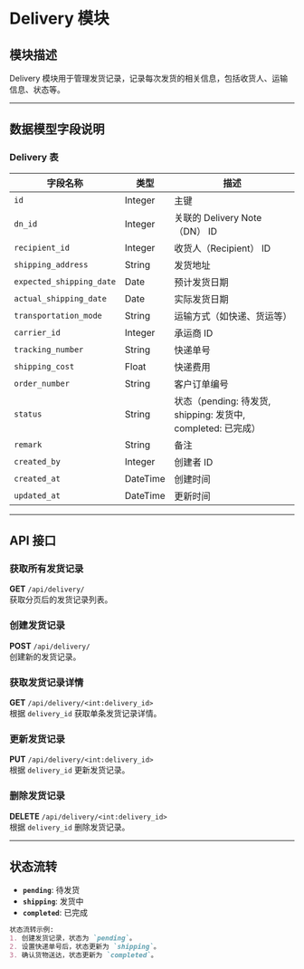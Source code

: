 # Delivery 模块

## 模块描述
Delivery 模块用于管理发货记录，记录每次发货的相关信息，包括收货人、运输信息、状态等。

---

## 数据模型字段说明

### Delivery 表
| 字段名称                 | 类型        | 描述                                   |
|--------------------------|-------------|----------------------------------------|
| `id`                    | Integer     | 主键                                   |
| `dn_id`                 | Integer     | 关联的 Delivery Note（DN） ID           |
| `recipient_id`          | Integer     | 收货人（Recipient） ID                  |
| `shipping_address`      | String      | 发货地址                                |
| `expected_shipping_date` | Date       | 预计发货日期                            |
| `actual_shipping_date`  | Date        | 实际发货日期                            |
| `transportation_mode`   | String      | 运输方式（如快递、货运等）                |
| `carrier_id`            | Integer     | 承运商 ID                              |
| `tracking_number`       | String      | 快递单号                                |
| `shipping_cost`         | Float       | 快递费用                                |
| `order_number`          | String      | 客户订单编号                            |
| `status`                | String      | 状态（pending: 待发货, shipping: 发货中, completed: 已完成） |
| `remark`                 | String      | 备注                                   |
| `created_by`            | Integer     | 创建者 ID                               |
| `created_at`            | DateTime    | 创建时间                                |
| `updated_at`            | DateTime    | 更新时间                                |

---

## API 接口

### 获取所有发货记录
**GET** `/api/delivery/`  
获取分页后的发货记录列表。

### 创建发货记录
**POST** `/api/delivery/`  
创建新的发货记录。

### 获取发货记录详情
**GET** `/api/delivery/<int:delivery_id>`  
根据 `delivery_id` 获取单条发货记录详情。

### 更新发货记录
**PUT** `/api/delivery/<int:delivery_id>`  
根据 `delivery_id` 更新发货记录。

### 删除发货记录
**DELETE** `/api/delivery/<int:delivery_id>`  
根据 `delivery_id` 删除发货记录。

---

## 状态流转
- **`pending`**: 待发货
- **`shipping`**: 发货中
- **`completed`**: 已完成

```markdown
状态流转示例:
1. 创建发货记录，状态为 `pending`。
2. 设置快递单号后，状态更新为 `shipping`。
3. 确认货物送达，状态更新为 `completed`。
